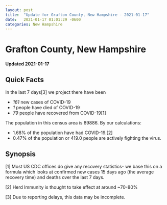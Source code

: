 ```yaml
---
layout: post
title:  "Update for Grafton County, New Hampshire - 2021-01-17"
date:   2021-01-17 01:01:29 -0600
categories: New Hampshire
---
```


# Grafton County, New Hampshire
#### Updated 2021-01-17

## Quick Facts

In the last 7 days[3] we project there have been
- *161* new cases of COVID-19
- *1* people have died of COVID-19
- *79* people have recovered from COVID-19[1]

The population in this census area is 89886. By our calculations:
- 1.68% of the population have had COVID-19.[2]
- 0.47% of the population or 419.0 people are actively fighting the virus.

## Synopsis




[1] Most US CDC offices do give any recovery statistics- we base this on a formula which looks at confirmed new cases
15 days ago (the average recovery time) and deaths over the last 7 days.

[2] Herd Immunity is thought to take effect at around ~70-80%

[3] Due to reporting delays, this data may be incomplete.
 
    